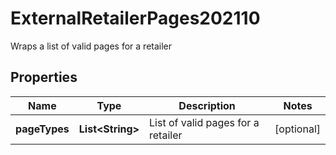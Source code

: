 

# ExternalRetailerPages202110

Wraps a list of valid pages for a retailer

## Properties

Name | Type | Description | Notes
------------ | ------------- | ------------- | -------------
**pageTypes** | **List&lt;String&gt;** | List of valid pages for a retailer |  [optional]



